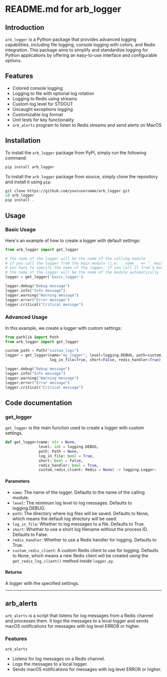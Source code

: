 # README.md for arb_logger

## Introduction

`arb_logger` is a Python package that provides advanced logging capabilities, including file logging, console logging with colors, and Redis integration. This package aims to simplify and standardize logging for Python applications by offering an easy-to-use interface and configurable options.

## Features

- Colored console logging
- Logging to file with optional log rotation
- Logging to Redis using streams
- Custom log level for STDOUT
- Uncaught exceptions logging
- Customizable log format
- Unit tests for key functionality
- `arb_alerts` program to listen to Redis streams and send alerts on MacOS

## Installation

To install the `arb_logger` package from PyPI, simply run the following command:

```bash
pip install arb_logger
```

To install the `arb_logger` package from source, simply clone the repository and install it using `pip`:

```bash
git clone https://github.com/yourusername/arb_logger.git
cd arb_logger
pip install .
```

## Usage

### Basic Usage

Here's an example of how to create a logger with default settings:

```python
from arb_logger import get_logger

# The name of the logger will be the name of the calling module
# if you call the logger from the main module (i.e. __name__ == "__main__")
# you have to specify the name of the logger, if you call it from a module
# the name of the logger will be the name of the module automatically
logger = get_logger('basic_logger')

logger.debug("Debug message")
logger.info("Info message")
logger.warning("Warning message")
logger.error("Error message")
logger.critical("Critical message")
```

### Advanced Usage

In this example, we create a logger with custom settings:

```python
from pathlib import Path
from arb_logger import get_logger

custom_path = Path("custom_logs")
logger = get_logger(name="my_logger", level=logging.DEBUG, path=custom_path,
                    log_in_file=True, short=False, redis_handler=True)

logger.debug("Debug message")
logger.info("Info message")
logger.warning("Warning message")
logger.error("Error message")
logger.critical("Critical message")
```

## Code documentation

### get_logger

`get_logger` is the main function used to create a logger with custom settings.

```python
def get_logger(name: str = None,
               level: int = logging.DEBUG,
               path: Path = None,
               log_in_file: bool = True,
               short: bool = False,
               redis_handler: bool = True,
               custom_redis_client: Redis = None) -> logging.Logger:
```

#### Parameters

- `name`: The name of the logger. Defaults to the name of the calling module.
- `level`: The minimum log level to log messages. Defaults to logging.DEBUG.
- `path`: The directory where log files will be saved. Defaults to None, which means the default log directory will be used.
- `log_in_file`: Whether to log messages to a file. Defaults to True.
- `short`: Whether to use a short log filename without the process ID. Defaults to False.
- `redis_handler`: Whether to use a Redis handler for logging. Defaults to True.
- `custom_redis_client`: A custom Redis client to use for logging. Defaults to None, which means a new Redis client will be created using the `get_redis_log_client()` method inside `logger.py`.

#### Returns

A logger with the specified settings.

---

## arb_alerts

`arb_alerts` is a script that listens for log messages from a Redis channel and processes them. It logs the messages to a local logger and sends macOS notifications for messages with log level ERROR or higher.

### Features

```bash
arb_alerts
```

- Listens for log messages on a Redis channel.
- Logs the messages to a local logger.
- Sends macOS notifications for messages with log level ERROR or higher.
